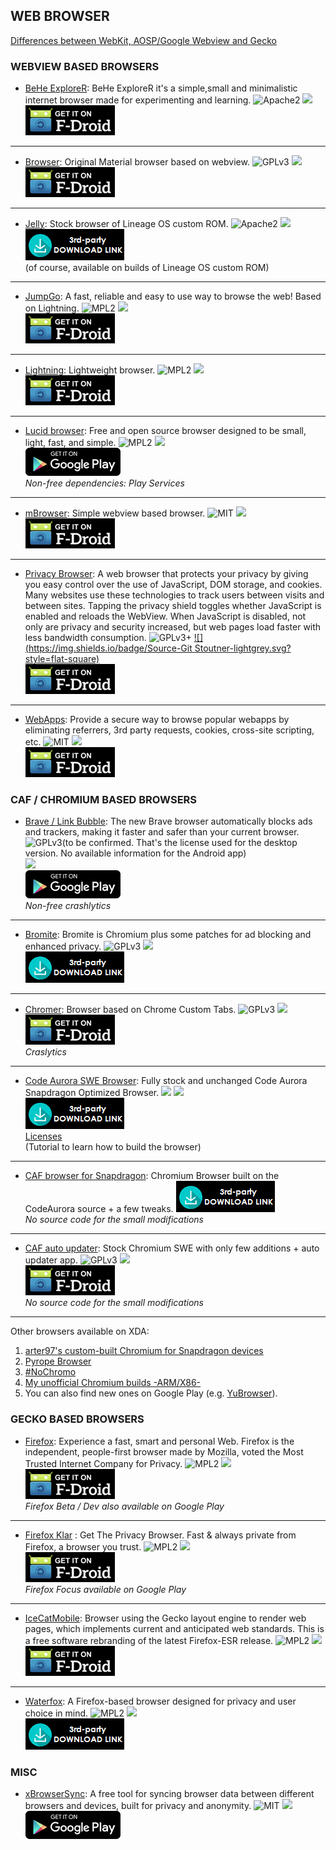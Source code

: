 <!--
    Copyright (C)  2017 PRIMOKORN.
    Permission is granted to copy, distribute and/or modify this document
    under the terms of the GNU Free Documentation License, Version 1.3
    or any later version published by the Free Software Foundation;
    with no Invariant Sections, no Front-Cover Texts, and no Back-Cover Texts.
    A copy of the license is included in the section entitled "GNU
    Free Documentation License".
-->
## WEB BROWSER

[Differences between WebKit, AOSP/Google Webview and Gecko](https://forum.f-droid.org/t/webkit-aosp-google-webview-gecko/486)

### WEBVIEW BASED BROWSERS
* [BeHe ExploreR](http://forum.xda-developers.com/android/apps-games/app4-0-behe-explorer-internet-browser-t3313025): BeHe ExploreR it's a simple,small and minimalistic internet browser made for experimenting and learning.
![Apache2](https://img.shields.io/badge/License-Apache%202.0-yellowgreen.svg?style=flat-square)
[![](https://img.shields.io/badge/Source-Github-lightgrey.svg?style=flat-square)](https://github.com/VladThodo/behe-explorer)  
[![](Pictures/F-Droid.png)](https://f-droid.org/packages/com.vlath.beheexplorer)

***

* [Browser](https://f-droid.org/packages/de.baumann.browser): Original Material browser based on webview.
![GPLv3](https://img.shields.io/badge/License-GPLv3-brightgreen.svg?style=flat-square)
[![](https://img.shields.io/badge/Source-Github-lightgrey.svg?style=flat-square)](https://github.com/scoute-dich/browser/)  
[![](Pictures/F-Droid.png)](https://f-droid.org/packages/de.baumann.browser)

***

* [Jelly](https://forum.xda-developers.com/android/apps-games/apk-jelly-browser-t3600876): Stock browser of Lineage OS custom ROM.
![Apache2](https://img.shields.io/badge/License-Apache%202.0-yellowgreen.svg?style=flat-square)
[![](https://img.shields.io/badge/Source-Github-lightgrey.svg?style=flat-square)](https://github.com/LineageOS/android_packages_apps_Jelly)  
[![](Pictures/3rd-party.png)](https://forum.xda-developers.com/android/apps-games/apk-jelly-browser-t3600876)  
(of course, available on builds of Lineage OS custom ROM)

***

* [JumpGo](https://f-droid.org/packages/com.jtechme.jumpgo/): A fast, reliable and easy to use way to browse the web! Based on Lightning.
![MPL2](https://img.shields.io/badge/License-MPL2-yellow.svg?style=flat-square)
[![](https://img.shields.io/badge/Source-Github-lightgrey.svg?style=flat-square)](https://github.com/JTechMe/JumpGo)  
[![](Pictures/F-Droid.png)](https://f-droid.org/packages/com.jtechme.jumpgo/)

***

* [Lightning](https://f-droid.org/packages/acr.browser.lightning/): Lightweight browser.
![MPL2](https://img.shields.io/badge/License-MPL2-yellow.svg?style=flat-square)
[![](https://img.shields.io/badge/Source-Github-lightgrey.svg?style=flat-square)](https://github.com/anthonycr/Lightning-Browser)  
[![](Pictures/F-Droid.png)](https://f-droid.org/packages/acr.browser.lightning/)

***

* [Lucid browser](https://play.google.com/store/apps/details?id=com.powerpoint45.lucidbrowser): Free and open source browser designed to be small, light, fast, and simple.
![MPL2](https://img.shields.io/badge/License-MPL2-yellow.svg?style=flat-square)
[![](https://img.shields.io/badge/Source-Github-lightgrey.svg?style=flat-square)](https://github.com/powerpoint45/Lucid-Browser)  
[![](Pictures/Google_Play.png)](https://play.google.com/store/apps/details?id=com.powerpoint45.lucidbrowser)  
_Non-free dependencies: Play Services_

***

* [mBrowser](https://f-droid.org/packages/am.zoom.mbrowser/): Simple webview based browser.
![MIT](https://img.shields.io/badge/License-MIT-orange.svg?style=flat-square)
[![](https://img.shields.io/badge/Source-Github-lightgrey.svg?style=flat-square)](https://github.com/chelovek84/mBrowser)  
[![](Pictures/F-Droid.png)](https://f-droid.org/packages/am.zoom.mbrowser/)

***

* [Privacy Browser](https://f-droid.org/packages/com.stoutner.privacybrowser.standard/): A web browser that protects your privacy by giving you easy control over the use of JavaScript, DOM storage, and cookies. Many websites use these technologies to track users between visits and between sites. Tapping the privacy shield toggles whether JavaScript is enabled and reloads the WebView. When JavaScript is disabled, not only are privacy and security increased, but web pages load faster with less bandwidth consumption.
![GPLv3+](https://img.shields.io/badge/License-GPLv3+-brightgreen.svg?style=flat-square)
[![](https://img.shields.io/badge/Source-Git Stoutner-lightgrey.svg?style=flat-square)](https://git.stoutner.com/?p=PrivacyBrowser.git;a=summary)  
[![](Pictures/F-Droid.png)](https://f-droid.org/packages/com.stoutner.privacybrowser.standard/)

***

* [WebApps](https://f-droid.org/packages/com.tobykurien.webapps/): Provide a secure way to browse popular webapps by eliminating referrers, 3rd party requests, cookies, cross-site scripting, etc.
![MIT](https://img.shields.io/badge/License-MIT-orange.svg?style=flat-square)
[![](https://img.shields.io/badge/Source-Github-lightgrey.svg?style=flat-square)](https://github.com/tobykurien/webapps)  
[![](Pictures/F-Droid.png)](https://f-droid.org/packages/com.tobykurien.webapps/)


### CAF / CHROMIUM BASED BROWSERS
* [Brave / Link Bubble](https://play.google.com/store/apps/details?id=com.linkbubble.playstore): The new Brave browser automatically blocks ads and trackers, making it faster and safer than your current browser.
![GPLv3](https://img.shields.io/badge/License-GPLv3-brightgreen.svg?style=flat-square)(to be confirmed. That's the license used for the desktop version. No available information for the Android app)  
[![](https://img.shields.io/badge/Source-Github-lightgrey.svg?style=flat-square)](http://v.ht/sdTe)  
[![](Pictures/Google_Play.png)](https://play.google.com/store/apps/details?id=com.linkbubble.playstore)  
_Non-free crashlytics_

***

* [Bromite](https://www.bromite.org/): Bromite is Chromium plus some patches for ad blocking and enhanced privacy.
![GPLv3](https://img.shields.io/badge/License-GPLv3-brightgreen.svg?style=flat-square)
[![](https://img.shields.io/badge/Source-Github-lightgrey.svg?style=flat-square)](https://github.com/bromite/bromite)  
[![](Pictures/3rd-party.png)](https://www.bromite.org/)

***

* [Chromer](https://play.google.com/store/apps/details?id=arun.com.chromer): Browser based on Chrome Custom Tabs.
![GPLv3](https://img.shields.io/badge/License-GPLv3-brightgreen.svg?style=flat-square)
[![](https://img.shields.io/badge/Source-Github-lightgrey.svg?style=flat-square)](https://github.com/arunkumar9t2/chromer)  
[![](Pictures/F-Droid.png)](https://play.google.com/store/apps/details?id=arun.com.chromer)  
_Craslytics_

***

* [Code Aurora SWE Browser](https://forum.xda-developers.com/android/apps-games/app-code-aurora-swe-browser-m55-t3523365): Fully stock and unchanged Code Aurora Snapdragon Optimized Browser.
![](https://img.shields.io/badge/License-Various-brightgreen.svg?style=flat-square)
[![](https://img.shields.io/badge/Source-Github-lightgrey.svg?style=flat-square)](https://source.codeaurora.org/quic/chrome4sdp/)  
[![](Pictures/3rd-party.png)](https://forum.xda-developers.com/android/apps-games/app-code-aurora-swe-browser-m55-t3523365)  
[Licenses](https://wiki.codeaurora.org/xwiki/bin/Chromium+for+Snapdragon/#HLicenses)  
(Tutorial to learn how to build the browser)

***

* [CAF browser for Snapdragon](https://forum.xda-developers.com/android/apps-games/app-chromium-snapdragon-t3600159): Chromium Browser built on the CodeAurora source + a few tweaks.
[![](Pictures/3rd-party.png)](https://forum.xda-developers.com/android/apps-games/app-chromium-snapdragon-t3600159)  
_No source code for the small modifications_

***

* [CAF auto updater](https://forum.xda-developers.com/android/apps-games/app-code-aurora-s-chromium-swe-browser-t3603932): Stock Chromium SWE with only few additions + auto updater app.
![GPLv3](https://img.shields.io/badge/License-GPLv3-brightgreen.svg?style=flat-square)
[![](https://img.shields.io/badge/Source-Github-lightgrey.svg?style=flat-square)](https://github.com/bamless/chromium-swe-updater)  
[![](Pictures/F-Droid.png)](https://f-droid.org/packages/chromiumupdater.bamless.com.chromiumsweupdater)  
_No source code for the small modifications_

***

Other browsers available on XDA:
1. [arter97's custom-built Chromium for Snapdragon devices](http://forum.xda-developers.com/android/apps-games/arter97-s-custom-built-chromium-t3477758)
2. [Pyrope Browser](http://forum.xda-developers.com/android/apps-games/app-gello-browser-t3384782)
3. [#NoChromo](http://forum.xda-developers.com/android/apps-games/app-nochromo-wild-browser-appears-t3130776)
4. [My unofficial Chromium builds -ARM/X86-](http://forum.xda-developers.com/android/apps-games/unofficial-chromium-builds-arm-x86-t3355105)
5. You can also find new ones on Google Play (e.g. [YuBrowser](https://play.google.com/store/apps/details?id=com.mokee.yubrowser)).


### GECKO BASED BROWSERS

* [Firefox](https://play.google.com/store/apps/details?id=org.mozilla.firefox): Experience a fast, smart and personal Web. Firefox is the independent, people-first browser made by Mozilla, voted the Most Trusted Internet Company for Privacy.
![MPL2](https://img.shields.io/badge/License-MPL2-yellow.svg?style=flat-square)
[![](https://img.shields.io/badge/Source-Mozilla-lightgrey.svg?style=flat-square)](http://hg.mozilla.org/)  
[![](Pictures/F-Droid.png)](https://play.google.com/store/apps/details?id=org.mozilla.firefox)  
_Firefox Beta / Dev also available on Google Play_

***

* [Firefox Klar](https://f-droid.org/packages/org.mozilla.klar/) : Get The Privacy Browser. Fast & always private from Firefox, a browser you trust.
![MPL2](https://img.shields.io/badge/License-MPL2-yellow.svg?style=flat-square)
[![](https://img.shields.io/badge/Source-Github-lightgrey.svg?style=flat-square)](https://github.com/mozilla-mobile/focus-android)  
[![](Pictures/F-Droid.png)](https://f-droid.org/packages/org.mozilla.klar/)   
_Firefox Focus available on Google Play_

***

* [IceCatMobile](https://f-droid.org/packages/org.gnu.icecat/): Browser using the Gecko layout engine to render web pages, which implements current and anticipated web standards. This is a free software rebranding of the latest Firefox-ESR release.
![MPL2](https://img.shields.io/badge/License-MPL2-yellow.svg?style=flat-square)
[![](https://img.shields.io/badge/Source-Mozilla-lightgrey.svg?style=flat-square)](http://hg.mozilla.org/)  
[![](Pictures/F-Droid.png)](http://v.ht/https://f-droid.org/packages/org.gnu.icecat/)

***

* [Waterfox](https://www.waterfoxproject.org/): A Firefox-based browser designed for privacy and user choice in mind.
![MPL2](https://img.shields.io/badge/License-MPL2-yellow.svg?style=flat-square)
[![](https://img.shields.io/badge/Source-Github-lightgrey.svg?style=flat-square)](https://github.com/MrAlex94/Waterfox)  
[![](Pictures/3rd-party.png)](https://www.waterfoxproject.org/downloads)


### MISC
* [xBrowserSync](https://www.xbrowsersync.org/): A free tool for syncing browser data between different browsers and devices, built for privacy and anonymity.
![MIT](https://img.shields.io/badge/License-MIT-orange.svg?style=flat-square)
[![](https://img.shields.io/badge/Source-Github-lightgrey.svg?style=flat-square)](https://github.com/xBrowserSync/App)  
[![](Pictures/Google_Play.png)](https://play.google.com/store/apps/details?id=com.xBrowserSync.android)